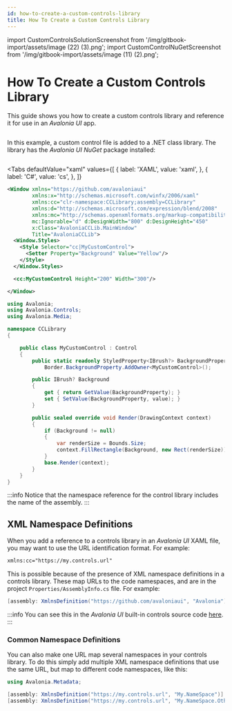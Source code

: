 ```yaml
---
id: how-to-create-a-custom-controls-library
title: How To Create a Custom Controls Library
---
```


import CustomControlsSolutionScreenshot from '/img/gitbook-import/assets/image (22) (3).png';
import CustomControlNuGetScreenshot from '/img/gitbook-import/assets/image (11) (2).png';

# How To Create a Custom Controls Library

This guide shows you how to create a custom controls library and reference it for use in an _Avalonia UI_ app.

<img src={CustomControlsSolutionScreenshot} alt=""/>

In this example, a custom control file is added to a .NET class library. The library has the _Avalonia UI_ _NuGet_ package installed:

<img src={CustomControlNuGetScreenshot} alt=""/>

<Tabs
  defaultValue="xaml"
  values={[
      { label: 'XAML', value: 'xaml', },
      { label: 'C#', value: 'cs', },
  ]}
>
<TabItem value="xaml">

```xml
<Window xmlns="https://github.com/avaloniaui"
        xmlns:x="http://schemas.microsoft.com/winfx/2006/xaml"
        xmlns:cc="clr-namespace:CCLibrary;assembly=CCLibrary"
        xmlns:d="http://schemas.microsoft.com/expression/blend/2008"
        xmlns:mc="http://schemas.openxmlformats.org/markup-compatibility/2006"
        mc:Ignorable="d" d:DesignWidth="800" d:DesignHeight="450"
        x:Class="AvaloniaCCLib.MainWindow"
        Title="AvaloniaCCLib">
  <Window.Styles>
    <Style Selector="cc|MyCustomControl">
      <Setter Property="Background" Value="Yellow"/>
    </Style>
  </Window.Styles>

  <cc:MyCustomControl Height="200" Width="300"/>

</Window>
```

</TabItem>
<TabItem value="cs">

```cs
using Avalonia;
using Avalonia.Controls;
using Avalonia.Media;

namespace CCLibrary
{

    public class MyCustomControl : Control
    {
        public static readonly StyledProperty<IBrush?> BackgroundProperty =
            Border.BackgroundProperty.AddOwner<MyCustomControl>();

        public IBrush? Background
        {
            get { return GetValue(BackgroundProperty); }
            set { SetValue(BackgroundProperty, value); }
        }

        public sealed override void Render(DrawingContext context)
        {
            if (Background != null)
            {
                var renderSize = Bounds.Size;
                context.FillRectangle(Background, new Rect(renderSize));
            }
            base.Render(context);
        }
    }
}
```
</TabItem>  

</Tabs>

:::info
Notice that the namespace reference for the control library includes the name of the assembly.
:::

## XML Namespace Definitions

When you add a reference to a controls library in an _Avalonia UI_ XAML file, you may want to use the URL identification format. For example:&#x20;

```xml
xmlns:cc="https://my.controls.url"
```

This is possible because of the presence of XML namespace definitions in a controls library. These map URLs to the code namespaces, and are in the project `Properties/AssemblyInfo.cs` file. For example:&#x20;

```csharp
[assembly: XmlnsDefinition("https://github.com/avaloniaui", "Avalonia")]
```

:::info
You can see this in the _Avalonia UI_ built-in controls source code [here](https://github.com/AvaloniaUI/Avalonia/blob/master/src/Avalonia.Controls/Properties/AssemblyInfo.cs).&#x20;
:::

### Common Namespace Definitions&#x20;

You can also make one URL map several namespaces in your controls library. To do this simply add multiple XML namespace definitions that use the same URL, but map to different code namespaces, like this:&#x20;

```cs
using Avalonia.Metadata;

[assembly: XmlnsDefinition("https://my.controls.url", "My.NameSpace")]
[assembly: XmlnsDefinition("https://my.controls.url", "My.NameSpace.Other")]
```

